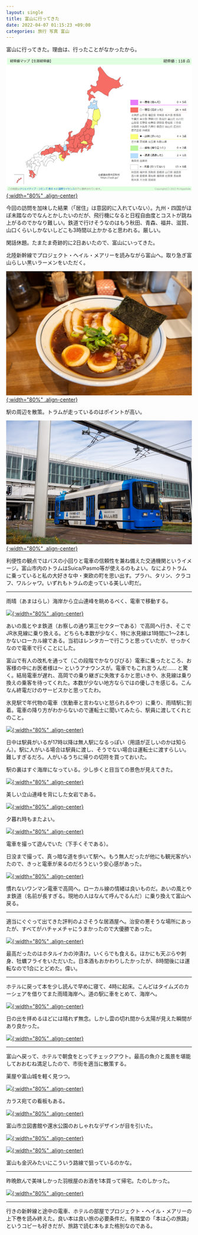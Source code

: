 ```yaml
---
layout: single
title: 富山に行ってきた
date: 2022-04-07 01:15:23 +09:00
categories: 旅行 写真 富山
---
```


富山に行ってきた。理由は、行ったことがなかったから。

[![](/assets/images/posts/2022-04-07-01-21-57.png){:width="80%" .align-center} ](/assets/images/posts/2022-04-07-01-21-57.png)

今回の訪問を加味した結果（「居住」は意図的に入れていない）。九州・四国がほぼ未踏なのでなんとかしたいのだが、飛行機になると日程自由度とコストが跳ね上がるのでかなり難しい。鉄道で行けそうなのはもう秋田、青森、福井、滋賀、山口くらいしかないしどこも3時間以上かかると思われる。厳しい。

閑話休題。たまたま奇跡的に2日あいたので、富山にいってきた。

北陸新幹線でプロジェクト・ヘイル・メアリーを読みながら富山へ。取り急ぎ富山らしい黒いラーメンをいただく。

[![](/assets/images/posts/2022-04-07-01-48-45.png){:width="80%" .align-center} ](/assets/images/posts/2022-04-07-01-48-45.png)

駅の周辺を散策。トラムが走っているのはポイントが高い。

[![](/assets/images/posts/2022-04-07-01-50-55.png){:width="80%" .align-center} ](/assets/images/posts/2022-04-07-01-50-55.png)

利便性の観点ではバスの小回りと電車の信頼性を兼ね備えた交通機関というイメージ。富山市内のトラムはSuica/Pasmo等が使えるのもよい。なによりトラムに乗っていると私の大好きな中・東欧の町を思い出す。プラハ、タリン、クラコフ、ワルシャワ。いずれもトラムの走っている美しい町だ。

-----

雨晴（あまはらし）海岸から立山連峰を眺めるべく、電車で移動する。

[![](/assets/images/posts/2022-04-07-01-55-53.png){:width="80%" .align-center} ](/assets/images/posts/2022-04-07-01-55-53.png)

あいの風とやま鉄道（お察しの通り第三セクターである）で高岡へ行き、そこでJR氷見線に乗り換える。どちらも本数が少なく、特に氷見線は1時間に1～2本しかないローカル線である。当初はレンタカーで行こうと思っていたが、せっかくなので電車で行くことにした。

富山で有人の改札を通って（この段階でかなりびびる）電車に乗ったところ、お客様の中にお医者様は～ というアナウンスが。電車でもこれ言うんだ…… と驚く。結局電車が遅れ、高岡での乗り継ぎに失敗するかと思いきや、氷見線は乗り換えの乗客を待ってくれた。本数が少ない地方ならではの優しさを感じる。こんなん終電だけのサービスかと思ってたわ。

氷見駅で年代物の電車（気動車と言わないと怒られるやつ）に乗り、雨晴駅に到着。電車の降り方がわからないので運転士に聞いてみたら、駅員に渡してくれとのこと。

[![](/assets/images/posts/2022-04-09-01-09-07.png){:width="80%" .align-center} ](/assets/images/posts/2022-04-09-01-09-07.png)

日中は駅員がいるが17時以降は無人駅になるっぽい（用語が正しいのかは知らん）。駅に人がいる場合は駅員に渡し、そうでない場合は運転士に渡すらしい。難しすぎるだろ。人がいるうちに帰りの切符を買っておいた。

駅の裏はすぐ海岸になっている。少し歩くと目当ての景色が見えてきた。

[![](/assets/images/posts/2022-04-09-01-14-36.png){:width="80%" .align-center} ](/assets/images/posts/2022-04-09-01-14-36.png)

美しい立山連峰を背にした女岩である。

[![](/assets/images/posts/2022-04-09-01-16-37.png){:width="80%" .align-center} ](/assets/images/posts/2022-04-09-01-16-37.png)

夕暮れ時もまたよい。

[![](/assets/images/posts/2022-04-09-01-17-04.png){:width="80%" .align-center} ](/assets/images/posts/2022-04-09-01-17-04.png)

電車を撮って遊んでいた（下手くそである）。

日没まで撮って、真っ暗な道を歩いて駅へ。もう無人だったが他にも観光客がいたので、きっと電車が来るのだろうという安心感があった。

[![](/assets/images/posts/2022-04-09-01-18-51.png){:width="80%" .align-center} ](/assets/images/posts/2022-04-09-01-18-51.png)

慣れないワンマン電車で高岡へ。ローカル線の情緒は良いものだ。あいの風とやま鉄道（名前が長すぎる。現地の人はなんて呼んでるんだ）に乗り換えて富山へ戻る。

----

適当にぐぐって出てきた評判のよさそうな居酒屋へ。治安の悪そうな場所にあったが、すべてがハチャメチャにうまかったので大優勝であった。

[![](/assets/images/posts/2022-04-09-01-31-44.png){:width="80%" .align-center} ](/assets/images/posts/2022-04-09-01-31-44.png)

最高だったのはホタルイカの沖漬け。いくらでも食える。ほかにも天ぷらや刺身、牡蠣フライをいただいた。日本酒もおかわりしたかったが、8時間後には運転なので1合にとどめた。偉い。

----

ホテルに戻って本を少し読んで早めに寝て、4時に起床。こんどはタイムズのカーシェアを借りてまた雨晴海岸へ。道の駅に車をとめて、海岸へ。

[![](/assets/images/posts/2022-04-09-01-36-44.png){:width="80%" .align-center} ](/assets/images/posts/2022-04-09-01-36-44.png)

日の出を拝めるほどには晴れず無念。しかし雲の切れ間から太陽が見えた瞬間があり良かった。

[![](/assets/images/posts/2022-04-09-01-37-57.png){:width="80%" .align-center} ](/assets/images/posts/2022-04-09-01-37-57.png)

----

富山へ戻って、ホテルで朝食をとってチェックアウト。最高の魚介と風景を堪能しておおむね満足したので、市街を適当に散策する。

薬屋や富山城を軽く見つつ。

[![](/assets/images/posts/2022-04-09-01-45-03.png){:width="80%" .align-center} ](/assets/images/posts/2022-04-09-01-45-03.png)

カラス宛ての看板もある。

[![](/assets/images/posts/2022-04-09-01-45-24.png){:width="80%" .align-center} ](/assets/images/posts/2022-04-09-01-45-24.png)

富山市立図書館や還水公園のおしゃれなデザインが目を引いた。

[![](/assets/images/posts/2022-04-09-01-44-16.png){:width="80%" .align-center} ](/assets/images/posts/2022-04-09-01-44-16.png)

[![](/assets/images/posts/2022-04-09-01-45-38.png){:width="80%" .align-center} ](/assets/images/posts/2022-04-09-01-45-38.png)

富山も金沢みたいにこういう路線で狙っているのかな。

----

昨晩飲んで美味しかった羽根屋のお酒を1本買って帰宅。たのしかった。

[![](/assets/images/posts/2022-04-09-01-46-35.png){:width="80%" .align-center} ](/assets/images/posts/2022-04-09-01-46-35.png)

----

行きの新幹線と途中の電車、ホテルの部屋でプロジェクト・ヘイル・メアリーの上下巻を読み終えた。良い本は良い旅の必要条件だ。有隣堂の「本は心の旅路」というコピーも好きだが、旅路で読む本もまた格別なのである。











